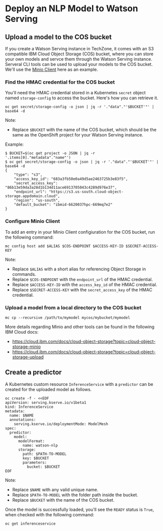 # Deploy an NLP Model to Watson Serving

## Upload a model to the COS bucket
If you create a Watson Serving instance in TechZone, it comes with an S3 compatible IBM Cloud Object Storage (COS) bucket, where you can store your own models and servce them through the Watson Serving instance. Serveral CLI tools can be used to upload your models to the COS bucket. We'll use the [Minio Client](https://min.io/download#/linux) here as an example.

### Find the HMAC credential for the COS bucket
You'll need the HMAC credential stored in a Kubernetes `secret` object named `storage-config` to access the bucket. Here's how you can retrieve it.
```
oc get secret/storage-config -o json | jq -r '."data"."'$BUCKET'"' | base64 -d
```
Note:
- Replace `$BUCKET` with the name of the COS bucket, which should be the same as the OpenShift project for your Watson Serving instance.

Example:
```
$ BUCKET=$(oc get project -o JSON | jq -r '.items[0]."metadata"."name"')
$ oc get secret/storage-config -o json | jq -r '."data"."'$BUCKET'"' | base64 -d
{
    "type": "s3",
    "access_key_id": "683a3fb50e0a49d5ae2463725b3e83f5",
    "secret_access_key": "86b13e59da3a28d1b134d11ace6913705043c4289d976e37",
    "endpoint_url": "https://s3.us-south.cloud-object-storage.appdomain.cloud",
    "region": "us-south",
    "default_bucket": "ibmid-6620037hpc-669mq7e2"
}
```

### Configure Minio Client
To add an entry in your Minio Client configiuration for the COS bucket, run the following command:
```
mc config host add $ALIAS $COS-ENDPOINT $ACCESS-KEY-ID $SECRET-ACCESS-KEY
```
Note:
- Replace `$ALIAS` with a short alias for referencing Object Storage in commands.
- Replace `$COS-ENDPOINT` with the `endpoint_url` of the HMAC credential.
- Replace `$ACCESS-KEY-ID` with the `access_key_id` of the HMAC credential.
- Replace `$SECRET-ACCESS-KEY` with the `secret_access_key` of the HMAC credential.

### Upload a model from a local directory to the COS bucket
```
mc cp --recursive /path/to/mymodel mycos/mybucket/mymodel
```

More details regarding Minio and other tools can be found in the following IBM Cloud docs:
- https://cloud.ibm.com/docs/cloud-object-storage?topic=cloud-object-storage-minio
- https://cloud.ibm.com/docs/cloud-object-storage?topic=cloud-object-storage-upload

## Create a predictor
A Kubernetes custom resource `InferenceService` with a `predictor` can be created for the uploaded model as follows.
```
oc create -f - <<EOF
apiVersion: serving.kserve.io/v1beta1
kind: InferenceService
metadata:
  name: $NAME
  annotations:
    serving.kserve.io/deploymentMode: ModelMesh
spec:
  predictor:
    model:
      modelFormat:
        name: watson-nlp
      storage:
        path: $PATH-TO-MODEL
        key: $BUCKET
        parameters:
          bucket: $BUCKET
EOF
```
Note:
- Replace `$NAME` with any valid unique name.
- Replace `$PATH-TO-MODEL` with the folder path inside the bucket.
- Replace `$BUCKET` with the name of the COS bucket.

Once the model is successfully loaded, you'll see the `READY` status is `True`, when checked with the following command:
```
oc get inferenceservice
```
